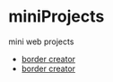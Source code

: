 # miniProjects
 mini web projects
 <ul>
 <li>
<a href='https://jecrs687.github.io/miniProjects/border-creator/'>border creator</a>
  </li>
  <li>
<a href='https://jecrs687.github.io/miniProjects/box-shadow-generator/'>border creator</a>
  </li>
 </ul>
